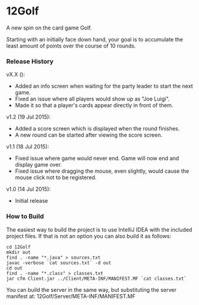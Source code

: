 # 12Golf
A new spin on the card game Golf.

Starting with an initially face down hand, your goal is to accumulate the least amount of points over the course of 10 rounds.


### Release History
vX.X ():
- Added an info screen when waiting for the party leader to start the next game.
- Fixed an issue where all players would show up as "Joe Luigi".
- Made it so that a player's cards appear directly in front of them.

v1.2 (19 Jul 2015):
- Added a score screen which is displayed when the round finishes.
- A new round can be started after viewing the score screen.

v1.1 (18 Jul 2015):
- Fixed issue where game would never end. Game will now end and display game over.
- Fixed issue where dragging the mouse, even slightly, would cause the mouse click
  not to be registered.


v1.0 (14 Jul 2015):
- Initial release

### How to Build
The easiest way to build the project is to use IntelliJ IDEA with the included project
files. If that is not an option you can also build it as follows:

```
cd 12Golf
mkdir out
find . -name "*.java" > sources.txt
javac -verbose `cat sources.txt` -d out
cd out
find . -name "*.class" > classes.txt
jar cfm Client.jar ../Client/META-INF/MANIFEST.MF `cat classes.txt`
```

You can build the server in the same way, but substituting the server manifest at:
12Golf/Server/META-INF/MANIFEST.MF
